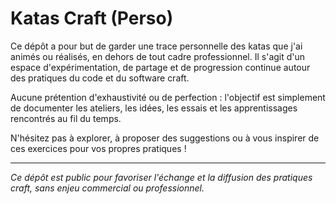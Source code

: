 # Katas Craft (Perso)

Ce dépôt a pour but de garder une trace personnelle des katas que j'ai animés ou réalisés, en dehors de tout cadre professionnel. Il s'agit d'un espace d'expérimentation, de partage et de progression continue autour des pratiques du code et du software craft.

Aucune prétention d'exhaustivité ou de perfection : l'objectif est simplement de documenter les ateliers, les idées, les essais et les apprentissages rencontrés au fil du temps.

N'hésitez pas à explorer, à proposer des suggestions ou à vous inspirer de ces exercices pour vos propres pratiques !

---

*Ce dépôt est public pour favoriser l'échange et la diffusion des pratiques craft, sans enjeu commercial ou professionnel.*
